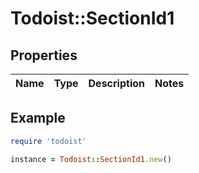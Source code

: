 # Todoist::SectionId1

## Properties

| Name | Type | Description | Notes |
| ---- | ---- | ----------- | ----- |

## Example

```ruby
require 'todoist'

instance = Todoist::SectionId1.new()
```


